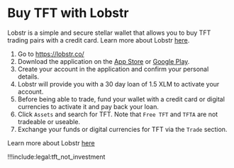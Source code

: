 # Buy TFT with Lobstr

Lobstr is a simple and secure stellar wallet that allows you to buy TFT trading pairs with a credit card. Learn more about Lobstr [here](https://lobstr.co/).

1. Go to https://lobstr.co/
2. Download the application on the [App Store](https://apps.apple.com/us/app/lobstr-stellar-wallet/id1404357892) or [Google Play](https://play.google.com/store/apps/details?id=com.lobstr.client&hl=nl).
3. Create your account in the application and confirm your personal details.
4. Lobstr will provide you with a 30 day loan of 1.5 XLM to activate your account. 
5. Before being able to trade, fund your wallet with a credit card or digital currencies to activate it and pay back your loan.
6. Click `Assets` and search for TFT. Note that `Free TFT` and `TFTA` are not tradeable or useable. 
7. Exchange your funds or digital currencies for TFT via the `Trade` section.

Learn more about Lobstr [here](https://lobstr.co/)

!!!include:legal:tft_not_investment